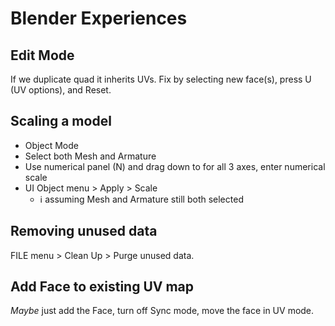 # Blender Experiences

## Edit Mode

If we duplicate quad it inherits UVs.
Fix by selecting new face(s), press U (UV options), and Reset.

## Scaling a model

- Object Mode
- Select both Mesh and Armature
- Use numerical panel (N) and drag down to for all 3 axes, enter numerical scale
- UI Object menu > Apply > Scale
  - ℹ️ assuming Mesh and Armature still both selected

## Removing unused data

FILE menu > Clean Up > Purge unused data.

## Add Face to existing UV map

*Maybe* just add the Face, turn off Sync mode, move the face in UV mode.
